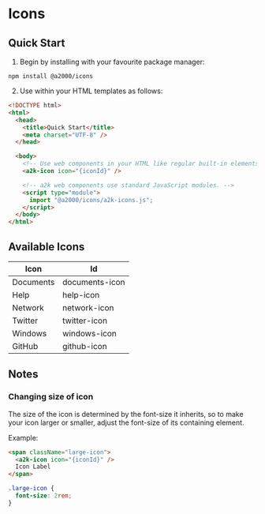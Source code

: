 # Icons

## Quick Start

1. Begin by installing with your favourite package manager:

`npm install @a2000/icons`

2. Use within your HTML templates as follows:

```html
<!DOCTYPE html>
<html>
  <head>
    <title>Quick Start</title>
    <meta charset="UTF-8" />
  </head>

  <body>
    <!-- Use web components in your HTML like regular built-in elements. -->
    <a2k-icon icon="{iconId}" />

    <!-- a2k web components use standard JavaScript modules. -->
    <script type="module">
      import "@a2000/icons/a2k-icons.js";
    </script>
  </body>
</html>
```

## Available Icons

| Icon      | Id             |
| --------- | -------------- |
| Documents | documents-icon |
| Help      | help-icon      |
| Network   | network-icon   |
| Twitter   | twitter-icon   |
| Windows   | windows-icon   |
| GitHub    | github-icon    |

## Notes

### Changing size of icon

The size of the icon is determined by the font-size it inherits, so to make your icon larger or smaller, adjust the font-size of its containing element.

Example:

```html
<span className="large-icon">
  <a2k-icon icon="{iconId}" />
  Icon Label
</span>
```

```css
.large-icon {
  font-size: 2rem;
}
```
